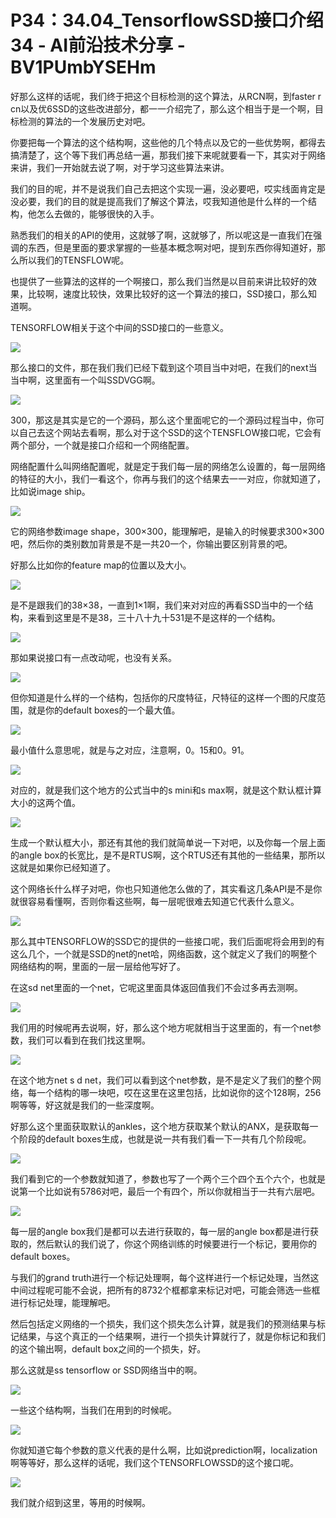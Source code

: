 # P34：34.04_TensorflowSSD接口介绍34 - AI前沿技术分享 - BV1PUmbYSEHm

好那么这样的话呢，我们终于把这个目标检测的这个算法，从RCN啊，到faster r cn以及优6SSD的这些改进部分，都一一介绍完了，那么这个相当于是一个啊，目标检测的算法的一个发展历史对吧。

你要把每一个算法的这个结构啊，这些他的几个特点以及它的一些优势啊，都得去搞清楚了，这个等下我们再总结一遍，那我们接下来呢就要看一下，其实对于网络来讲，我们一开始就去说了啊，对于学习这些算法来讲。

我们的目的呢，并不是说我们自己去把这个实现一遍，没必要吧，哎实线面肯定是没必要，我们的目的就是提高我们了解这个算法，哎我知道他是什么样的一个结构，他怎么去做的，能够很快的入手。

熟悉我们的相关的API的使用，这就够了啊，这就够了，所以呢这是一直我们在强调的东西，但是里面的要求掌握的一些基本概念啊对吧，提到东西你得知道好，那么所以我们的TENSFLOW呢。

也提供了一些算法的这样的一个啊接口，那么我们当然是以目前来讲比较好的效果，比较啊，速度比较快，效果比较好的这一个算法的接口，SSD接口，那么知道啊。

TENSORFLOW相关于这个中间的SSD接口的一些意义。

![](img/5b355789ca64ea492d5ec970163e6246_1.png)

那么接口的文件，那在我们我们已经下载到这个项目当中对吧，在我们的next当当中啊，这里面有一个叫SSDVGG啊。



![](img/5b355789ca64ea492d5ec970163e6246_3.png)

300，那这是其实是它的一个源码，那么这个里面呢它的一个源码过程当中，你可以自己去这个网站去看啊，那么对于这个SSD的这个TENSFLOW接口呢，它会有两个部分，一个就是接口介绍和一个网络配置。

网络配置什么叫网络配置呢，就是定于我们每一层的网络怎么设置的，每一层网络的特征的大小，我们一看这个，你再与我们的这个结果去一一对应，你就知道了，比如说image ship。



![](img/5b355789ca64ea492d5ec970163e6246_5.png)

它的网络参数image shape，300×300，能理解吧，是输入的时候要求300×300吧，然后你的类别数加背景是不是一共20一个，你输出要区别背景的吧。

好那么比如你的feature map的位置以及大小。

![](img/5b355789ca64ea492d5ec970163e6246_7.png)

是不是跟我们的38×38，一直到1×1啊，我们来对对应的再看SSD当中的一个结构，来看到这里是不是38，三十八十九十531是不是这样的一个结构。



![](img/5b355789ca64ea492d5ec970163e6246_9.png)

那如果说接口有一点改动呢，也没有关系。

![](img/5b355789ca64ea492d5ec970163e6246_11.png)

但你知道是什么样的一个结构，包括你的尺度特征，尺特征的这样一个图的尺度范围，就是你的default boxes的一个最大值。



![](img/5b355789ca64ea492d5ec970163e6246_13.png)

最小值什么意思呢，就是与之对应，注意啊，0。15和0。91。

![](img/5b355789ca64ea492d5ec970163e6246_15.png)

对应的，就是我们这个地方的公式当中的s mini和s max啊，就是这个默认框计算大小的这两个值。

![](img/5b355789ca64ea492d5ec970163e6246_17.png)

生成一个默认框大小，那还有其他的我们就简单说一下对吧，以及你每一个层上面的angle box的长宽比，是不是RTUS啊，这个RTUS还有其他的一些结果，那所以这就是如果你已经知道了。

这个网络长什么样子对吧，你也只知道他怎么做的了，其实看这几条API是不是你就很容易看懂啊，否则你看这些啊，每一层呢很难去知道它代表什么意义。



![](img/5b355789ca64ea492d5ec970163e6246_19.png)

那么其中TENSORFLOW的SSD它的提供的一些接口呢，我们后面呢将会用到的有这么几个，一个就是SSD的net的net哈，网络函数，这个就定义了我们的啊整个网络结构的啊，里面的一层一层给他写好了。

在这sd net里面的一个net，它呢这里面具体返回值我们不会过多再去测啊。

![](img/5b355789ca64ea492d5ec970163e6246_21.png)

我们用的时候呢再去说啊，好，那么这个地方呢就相当于这里面的，有一个net参数，我们可以看到在我们找这里啊。



![](img/5b355789ca64ea492d5ec970163e6246_23.png)

在这个地方net s d net，我们可以看到这个net参数，是不是定义了我们的整个网络，每一个结构的哪一块吧，哎在这里在这里包括，比如说你的这个128啊，256啊等等，好这就是我们的一些深度啊。

好那么这个里面获取默认的ankles，这个地方获取某个默认的ANX，是获取每一个阶段的default boxes生成，也就是说一共有我们看一下一共有几个阶段呢。



![](img/5b355789ca64ea492d5ec970163e6246_25.png)

我们看到它的一个参数就知道了，参数也写了一个两个三个四个五个六个，也就是说第一个比如说有5786对吧，最后一个有四个，所以你就相当于一共有六层吧。



![](img/5b355789ca64ea492d5ec970163e6246_27.png)

每一层的angle box我们是都可以去进行获取的，每一层的angle box都是进行获取的，然后默认的我们说了，你这个网络训练的时候要进行一个标记，要用你的default boxes。

与我们的grand truth进行一个标记处理啊，每个这样进行一个标记处理，当然这中间过程呢可能不会说，把所有的8732个框都拿来标记对吧，可能会筛选一些框进行标记处理，能理解吧。

然后包括定义网络的一个损失，我们这个损失怎么计算，就是我们的预测结果与标记结果，与这个真正的一个结果啊，进行一个损失计算就行了，就是你标记和我们的这个输出啊，default box之间的一个损失，好。

那么这就是ss tensorflow or SSD网络当中的啊。

![](img/5b355789ca64ea492d5ec970163e6246_29.png)

一些这个结构啊，当我们在用到的时候呢。

![](img/5b355789ca64ea492d5ec970163e6246_31.png)

你就知道它每个参数的意义代表的是什么啊，比如说prediction啊，localization啊等等好，那么这样的话呢，我们这个TENSORFLOWSSD的这个接口呢。



![](img/5b355789ca64ea492d5ec970163e6246_33.png)

我们就介绍到这里，等用的时候啊。